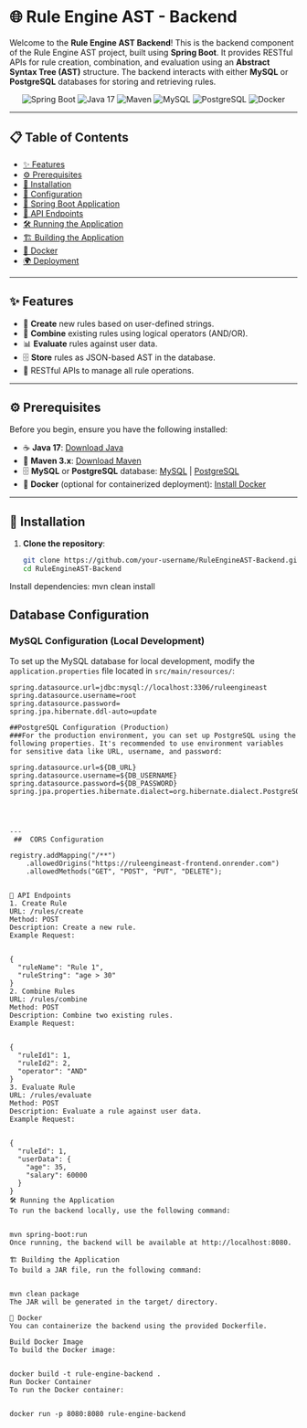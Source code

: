 # 🌐 Rule Engine AST - Backend

Welcome to the **Rule Engine AST Backend**! This is the backend component of the Rule Engine AST project, built using **Spring Boot**. It provides RESTful APIs for rule creation, combination, and evaluation using an **Abstract Syntax Tree (AST)** structure. The backend interacts with either **MySQL** or **PostgreSQL** databases for storing and retrieving rules.

<div align="center">
  <img src="https://img.shields.io/badge/Spring%20Boot-6DB33F?style=for-the-badge&logo=spring-boot&logoColor=white" alt="Spring Boot"/>
  <img src="https://img.shields.io/badge/Java-ED8B00?style=for-the-badge&logo=java&logoColor=white" alt="Java 17"/>
  <img src="https://img.shields.io/badge/Maven-C71A36?style=for-the-badge&logo=apache-maven&logoColor=white" alt="Maven"/>
  <img src="https://img.shields.io/badge/MySQL-4479A1?style=for-the-badge&logo=mysql&logoColor=white" alt="MySQL"/>
  <img src="https://img.shields.io/badge/PostgreSQL-4169E1?style=for-the-badge&logo=postgresql&logoColor=white" alt="PostgreSQL"/>
  <img src="https://img.shields.io/badge/Docker-2496ED?style=for-the-badge&logo=docker&logoColor=white" alt="Docker"/>
</div>

---

## 📋 Table of Contents
- [✨ Features](#-features)
- [⚙️ Prerequisites](#-prerequisites)
- [🔧 Installation](#-installation)
- [🔑 Configuration](#-configuration)
- [🚀 Spring Boot Application](#-spring-boot-application)
- [📡 API Endpoints](#-api-endpoints)
- [🛠 Running the Application](#-running-the-application)
- [🏗 Building the Application](#-building-the-application)
- [🐳 Docker](#-docker)
- [🌍 Deployment](#-deployment)

---

## ✨ Features

- 📝 **Create** new rules based on user-defined strings.
- 🔗 **Combine** existing rules using logical operators (AND/OR).
- 📊 **Evaluate** rules against user data.
- 🗄 **Store** rules as JSON-based AST in the database.
- 📡 RESTful APIs to manage all rule operations.

---

## ⚙️ Prerequisites

Before you begin, ensure you have the following installed:

- ☕ **Java 17**: [Download Java](https://www.oracle.com/java/technologies/javase-jdk17-downloads.html)
- 🔨 **Maven 3.x**: [Download Maven](https://maven.apache.org/download.cgi)
- 🗄 **MySQL** or **PostgreSQL** database: [MySQL](https://www.mysql.com/) | [PostgreSQL](https://www.postgresql.org/)
- 🐳 **Docker** (optional for containerized deployment): [Install Docker](https://docs.docker.com/get-docker/)

---

## 🔧 Installation

1. **Clone the repository**:

   ```bash
   git clone https://github.com/your-username/RuleEngineAST-Backend.git
   cd RuleEngineAST-Backend

   
Install dependencies:
mvn clean install


## Database Configuration

### MySQL Configuration (Local Development)
To set up the MySQL database for local development, modify the `application.properties` file located in `src/main/resources/`:

```properties
spring.datasource.url=jdbc:mysql://localhost:3306/ruleengineast
spring.datasource.username=root
spring.datasource.password=
spring.jpa.hibernate.ddl-auto=update

##PostgreSQL Configuration (Production)
###For the production environment, you can set up PostgreSQL using the following properties. It's recommended to use environment variables for sensitive data like URL, username, and password:

spring.datasource.url=${DB_URL}
spring.datasource.username=${DB_USERNAME}
spring.datasource.password=${DB_PASSWORD}
spring.jpa.properties.hibernate.dialect=org.hibernate.dialect.PostgreSQLDialect




---
 ##  CORS Configuration

registry.addMapping("/**")
    .allowedOrigins("https://ruleengineast-frontend.onrender.com")
    .allowedMethods("GET", "POST", "PUT", "DELETE");


📡 API Endpoints
1. Create Rule
URL: /rules/create
Method: POST
Description: Create a new rule.
Example Request:


{
  "ruleName": "Rule 1",
  "ruleString": "age > 30"
}
2. Combine Rules
URL: /rules/combine
Method: POST
Description: Combine two existing rules.
Example Request:


{
  "ruleId1": 1,
  "ruleId2": 2,
  "operator": "AND"
}
3. Evaluate Rule
URL: /rules/evaluate
Method: POST
Description: Evaluate a rule against user data.
Example Request:


{
  "ruleId": 1,
  "userData": {
    "age": 35,
    "salary": 60000
  }
}
🛠 Running the Application
To run the backend locally, use the following command:


mvn spring-boot:run
Once running, the backend will be available at http://localhost:8080.

🏗 Building the Application
To build a JAR file, run the following command:


mvn clean package
The JAR will be generated in the target/ directory.

🐳 Docker
You can containerize the backend using the provided Dockerfile.

Build Docker Image
To build the Docker image:


docker build -t rule-engine-backend .
Run Docker Container
To run the Docker container:


docker run -p 8080:8080 rule-engine-backend

